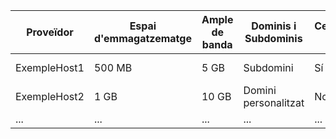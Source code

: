 | Proveïdor      | Espai d'emmagatzematge | Ample de banda | Dominis i Subdominis | Certificat SSL | Publicitat | Altres Característiques        |
|----------------|------------------------|----------------|-----------------------|----------------|------------|--------------------------------|
| ExempleHost1   | 500 MB                 | 5 GB          | Subdomini             | Sí             | Sí         | Suport per a WordPress         |
| ExempleHost2   | 1 GB                   | 10 GB         | Domini personalitzat  | No             | No         | Base de dades MySQL            |
| ...            | ...                    | ...           | ...                   | ...            | ...        | ...                            |
